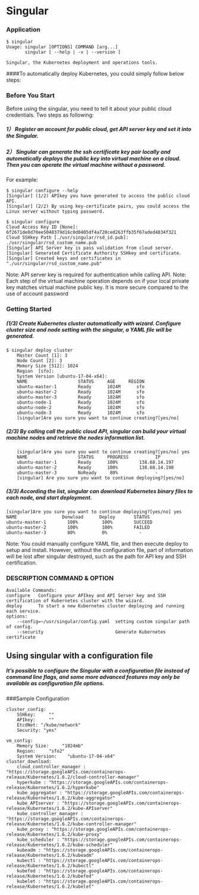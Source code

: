 # Singular

### Application


```
$ singular
Usage: singular [OPTIONS] COMMAND [arg...]
       singular [ --help | -v | --version ]

Singular, the Kubernetes deployment and operations tools.
```
####To automatically deploy Kubernetes, you could simply follow below steps:
### Before You Start
Before using the singular, you need to tell it about your public cloud credentials. Two steps as following:
 
##### 1）  Register an account for public cloud,  get API server key and set it into the Singular.
##### 2）  Singular can generate the ssh certificate key pair locally and automatically deploys the public key into virtual machine on a cloud. Then you can operate the virtual machine without a password. 
For example:  
  
```
$ singular configure --help
[Singular] (1/2) APIkey you have generated to access the public cloud API.
[Singular] (2/2) By using key-certificate pairs, you could access the Linux server without typing password.

$ singular configure
Cloud Access Key ID [None]: 6f2671de0d70ee5048379d16c0d0405df4a720ced263ffb35f67aded4834f321
Cloud SSHkey Path [./usr/singular/rsd_id.pub]: ./usr/singular/rsd_custom_name.pub
[Singular] API Server key is pass validation from cloud server.
[Singular] Generated Certificate Authority SSHkey and certificate.
[Singular] Created keys and certificates in "./usr/singular/rsd_custom_name.pub"
```
Note: API server key is required for authentication while calling API.
Note: Each step of the virtual machine operation depends on if your local private key matches virtual machine public key. It is more secure compared to the use of account password


### Getting Started

##### (1/3) Create Kubernetes cluster automatically with wizard. Configure cluster size and node setting with the singular, a YAML file will be generated.
```
$ singular deploy cluster 
    Master Count [1]: 3
    Node Count [2]: 3
    Memory Size [512]: 1024
    Region  [sfo]: 
    System Version [ubuntu-17-04-x64]: 
    NAME                   STATUS     AGE     REGION  
    ubuntu-master-1        Ready      1024M      sfo   
    ubuntu-master-2        Ready      1024M      sfo   
    ubuntu-master-3        Ready      1024M      sfo         
    ubuntu-node-1          Ready      1024M      sfo   
    ubuntu-node-2          Ready      1024M      sfo   
    ubuntu-node-3          Ready      1024M      sfo
    [singular]Are you sure you want to continue creating?[yes/no]
```
##### (2/3)  By calling call the public cloud API, singular can build your virtual machine nodes and retrieve the nodes information list.
```
    [singular]Are you sure you want to continue creating?[yes/no] yes
    NAME                   STATUS     PROGRESS          IP
    ubuntu-master-1        Ready      100%        138.68.14.197
    ubuntu-master-2        Ready      100%        138.68.14.198
    ubuntu-master-3        NoReady     80%              -
    [singular] Are you sure you want to continue deploying?[yes/no]
```
##### (3/3)  According the list, singular can download Kubernetes binary files to each node, and start deployment.
```
[singular]Are you sure you want to continue deploying?[yes/no] yes
NAME                 Donwload      Deploy       STATUS
ubuntu-master-1        100%         100%        SUCCEED
ubuntu-master-2        100%         100%        FAILED
ubuntu-master-3        80%          0%            -
```
Note: You could manually configure YAML file, and then execute deploy to setup and install. However, without the configuration file, part of information will be lost after singular destroyed, such as the path for API key and SSH certification.


### DESCRIPTION COMMAND & OPTION    
```
Available Commands:
configure   Configure your APIkey and API Server key and SSH certification of Kubernetes cluster with the wizard.
deploy      To start a new Kubernetes cluster deploying and running each service.
options:
    --config=~/usr/singular/config.yaml  setting custom singular path of config.
    --security                           Generate Kubernetes certificate
```
## Using singular with a configuration file
##### It’s possible to configure the Singular with a configuration file instead of command line flags, and some more advanced features may only be available as configuration file options. 

###Sample Configuration

```
cluster_config:
    SSHkey:     ""
    APIkey:     ""
    EtcdNet: "/kube/network"
    Security: "yes"

vm_config:
    Memory Size:     "1024mb"
    Region:     "sfo2"
    System Version:    "ubuntu-17-04-x64"
cluster_download:
    cloud_controller_manager : "https://storage.googleAPIs.com/containerops-release/Kubernetes/1.6.2/cloud-controller-manager"
    hyperkube : "https://storage.googleAPIs.com/containerops-release/Kubernetes/1.6.2/hyperkube"
    kube_aggregator : "https://storage.googleAPIs.com/containerops-release/Kubernetes/1.6.2/kube-aggregator"
    kube_APIserver : "https://storage.googleAPIs.com/containerops-release/Kubernetes/1.6.2/kube-APIserver"
    kube_controller_manager : "https://storage.googleAPIs.com/containerops-release/Kubernetes/1.6.2/kube-controller-manager"
    kube_proxy : "https://storage.googleAPIs.com/containerops-release/Kubernetes/1.6.2/kube-proxy"
    kube_scheduler : "https://storage.googleAPIs.com/containerops-release/Kubernetes/1.6.2/kube-scheduler"
    kubeadm : "https://storage.googleAPIs.com/containerops-release/Kubernetes/1.6.2/kubeadm"
    kubectl : "https://storage.googleAPIs.com/containerops-release/Kubernetes/1.6.2/kubectl"
    kubefed : "https://storage.googleAPIs.com/containerops-release/Kubernetes/1.6.2/kubefed"
    kubelet : "https://storage.googleAPIs.com/containerops-release/Kubernetes/1.6.2/kubelet"
```